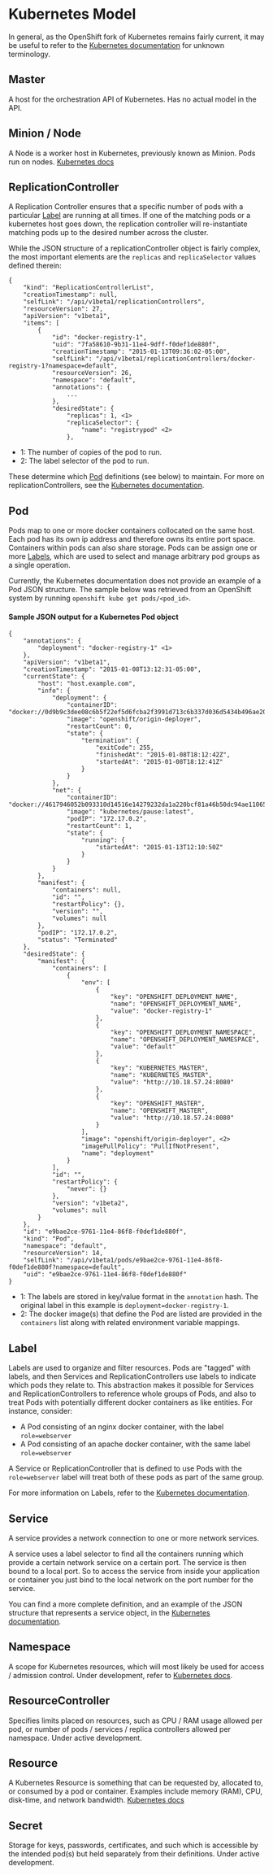 # Kubernetes Model

In general, as the OpenShift fork of Kubernetes remains fairly current, it may be useful to refer to the [Kubernetes documentation](https://github.com/GoogleCloudPlatform/kubernetes/tree/master/docs) for unknown terminology.

## Master

A host for the orchestration API of Kubernetes. Has no actual model in the API.

## Minion / Node

A Node is a worker host in Kubernetes, previously known as Minion. Pods run on nodes. [Kubernetes docs](https://github.com/GoogleCloudPlatform/kubernetes/blob/master/docs/node.md)

## ReplicationController

A Replication Controller ensures that a specific number of pods with a particular [Label](#label) are running at all times. If one of the matching pods or a kubernetes  host goes down, the replication controller will re-instantiate matching pods up to the desired number across the cluster.

While the JSON structure of a replicationController object is fairly complex, the most important elements are the `replicas` and `replicaSelector` values defined therein:

```
{
    "kind": "ReplicationControllerList",
    "creationTimestamp": null,
    "selfLink": "/api/v1beta1/replicationControllers",
    "resourceVersion": 27,
    "apiVersion": "v1beta1",
    "items": [
        {
            "id": "docker-registry-1",
            "uid": "7fa58610-9b31-11e4-9dff-f0def1de880f",
            "creationTimestamp": "2015-01-13T09:36:02-05:00",
            "selfLink": "/api/v1beta1/replicationControllers/docker-registry-1?namespace=default",
            "resourceVersion": 26,
            "namespace": "default",
            "annotations": {
                ...
            },
            "desiredState": {
                "replicas": 1, <1>
                "replicaSelector": {
                    "name": "registrypod" <2>
                },
```

- 1: The number of copies of the pod to run.
- 2: The label selector of the pod to run.

These determine which [Pod](#pod) definitions (see below) to maintain. For more on replicationControllers, see the [Kubernetes documentation](https://github.com/GoogleCloudPlatform/kubernetes/blob/master/docs/replication-controller.md).

## Pod

Pods map to one or more docker containers collocated on the same host.  Each pod has its own ip address and therefore owns its entire port space.  Containers within pods can also share storage. Pods can be assign one or more [Labels](#label), which are used to select and manage arbitrary pod groups as a single operation.

Currently, the Kubernetes documentation does not provide an example of a Pod JSON structure. The sample below was retrieved from an OpenShift system by running `openshift kube get pods/<pod_id>`.

#### Sample JSON output for a Kubernetes Pod object

```
{
    "annotations": {
        "deployment": "docker-registry-1" <1>
    },
    "apiVersion": "v1beta1",
    "creationTimestamp": "2015-01-08T13:12:31-05:00",
    "currentState": {
        "host": "host.example.com",
        "info": {
            "deployment": {
                "containerID": "docker://0d9b9c3dee08c6b5f22ef5d6fcba2f3991d713c6b337d036d5434b496ae207ef",
                "image": "openshift/origin-deployer",
                "restartCount": 0,
                "state": {
                    "termination": {
                        "exitCode": 255,
                        "finishedAt": "2015-01-08T18:12:42Z",
                        "startedAt": "2015-01-08T18:12:41Z"
                    }
                }
            },
            "net": {
                "containerID": "docker://4617946052b093310d14516e14279232da1a220bcf81a46b50dc94ae11065ea2",
                "image": "kubernetes/pause:latest",
                "podIP": "172.17.0.2",
                "restartCount": 1,
                "state": {
                    "running": {
                        "startedAt": "2015-01-13T12:10:50Z"
                    }
                }
            }
        },
        "manifest": {
            "containers": null,
            "id": "",
            "restartPolicy": {},
            "version": "",
            "volumes": null
        },
        "podIP": "172.17.0.2",
        "status": "Terminated"
    },
    "desiredState": {
        "manifest": {
            "containers": [
                {
                    "env": [
                        {
                            "key": "OPENSHIFT_DEPLOYMENT_NAME",
                            "name": "OPENSHIFT_DEPLOYMENT_NAME",
                            "value": "docker-registry-1"
                        },
                        {
                            "key": "OPENSHIFT_DEPLOYMENT_NAMESPACE",
                            "name": "OPENSHIFT_DEPLOYMENT_NAMESPACE",
                            "value": "default"
                        },
                        {
                            "key": "KUBERNETES_MASTER",
                            "name": "KUBERNETES_MASTER",
                            "value": "http://10.18.57.24:8080"
                        },
                        {
                            "key": "OPENSHIFT_MASTER",
                            "name": "OPENSHIFT_MASTER",
                            "value": "http://10.18.57.24:8080"
                        }
                    ],
                    "image": "openshift/origin-deployer", <2>
                    "imagePullPolicy": "PullIfNotPresent",
                    "name": "deployment"
                }
            ],
            "id": "",
            "restartPolicy": {
                "never": {}
            },
            "version": "v1beta2",
            "volumes": null
        }
    },
    "id": "e9bae2ce-9761-11e4-86f8-f0def1de880f",
    "kind": "Pod",
    "namespace": "default",
    "resourceVersion": 14,
    "selfLink": "/api/v1beta1/pods/e9bae2ce-9761-11e4-86f8-f0def1de880f?namespace=default",
    "uid": "e9bae2ce-9761-11e4-86f8-f0def1de880f"
}
```

- 1: The labels are stored in key/value format in the `annotation` hash. The original label in this example is `deployment=docker-registry-1`.
- 2: The docker image(s) that define the Pod are listed are provided in the `containers` list along with related environment variable mappings.

## Label

Labels are used to organize and filter resources. Pods are "tagged" with labels, and then Services and ReplicationControllers use labels to indicate which pods they relate to. This abstraction makes it possible for Services and ReplicationControllers to reference whole groups of Pods, and also to treat Pods with potentially different docker containers as like entities. For instance, consider:

* A Pod consisting of an nginx docker container, with the label `role=webserver`
* A Pod consisting of an apache docker container, with the same label `role=webserver`

A Service or ReplicationController that is defined to use Pods with the `role=webserver` label will treat both of these pods as part of the same group.

For more information on Labels, refer to the [Kubernetes documentation](https://github.com/GoogleCloudPlatform/kubernetes/blob/master/docs/labels.md).

## Service

A service provides a network connection to one or more network services.

A service uses a label selector to find all the containers running which provide a certain network service on a certain port. The service is then bound to a local port. So to access the service from inside your application or container you just bind to the local network on the port number for the service.

You can find a more complete definition, and an example of the JSON structure that represents a service object, in the [Kubernetes documentation](https://github.com/GoogleCloudPlatform/kubernetes/blob/master/docs/services.md).

## Namespace

A scope for Kubernetes resources, which will most likely be used for access / admission control. Under development, refer to [Kubernetes docs](https://github.com/GoogleCloudPlatform/kubernetes/blob/master/docs/design/namespaces.md).

## ResourceController

Specifies limits placed on resources, such as CPU / RAM usage allowed per pod, or number of pods / services / replica controllers allowed per namespace. Under active development.

## Resource

A Kubernetes Resource is something that can be requested by, allocated to, or consumed by a pod or container. Examples include memory (RAM), CPU, disk-time, and network bandwidth. [Kubernetes docs](https://github.com/GoogleCloudPlatform/kubernetes/blob/master/docs/resources.md)

## Secret

Storage for keys, passwords, certificates, and such which is accessible by the intended pod(s) but held separately from their definitions. Under active development.
